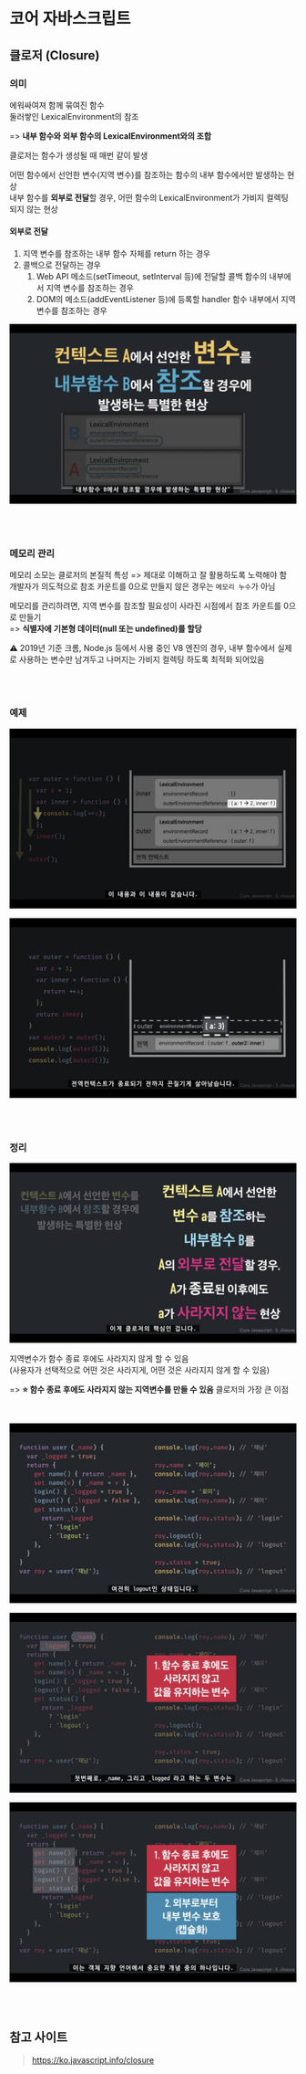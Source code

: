 # 코어 자바스크립트

## 클로저 (Closure)

### 의미

에워싸여져 함께 묶여진 함수  
둘러쌓인 LexicalEnvironment의 참조  

=> **내부 함수와 외부 함수의 LexicalEnvironment와의 조합**

클로저는 함수가 생성될 때 매번 같이 발생

어떤 함수에서 선언한 변수(지역 변수)를 참조하는 함수의 내부 함수에서만 발생하는 현상   
내부 함수를 **외부로 전달**할 경우, 어떤 함수의 LexicalEnvironment가 가비지 컬렉팅 되지 않는 현상

#### 외부로 전달

1. 지역 변수를 참조하는 내부 함수 자체를 return 하는 경우 
2. 콜백으로 전달하는 경우 
   1. Web API 메소드(setTimeout, setInterval 등)에 전달할 콜백 함수의 내부에서 지역 변수를 참조하는 경우
   2. DOM의 메소드(addEventListener 등)에 등록할 handler 함수 내부에서 지역 변수를 참조하는 경우

![](../Images/클로저_의미.png)

<br><br>

### 메모리 관리 

메모리 소모는 클로저의 본질적 특성 => 제대로 이해하고 잘 활용하도록 노력해야 함  
개발자가 의도적으로 참조 카운트를 0으로 만들지 않은 경우는 `메모리 누수`가 아님  

메모리를 관리하려면, 지역 변수를 참조할 필요성이 사라진 시점에서 참조 카운트를 0으로 만들기  
=> **식별자에 기본형 데이터(null 또는 undefined)를 할당**

⚠️ 2019년 기준 크롬, Node.js 등에서 사용 중인 V8 엔진의 경우, 
내부 함수에서 실제로 사용하는 변수만 남겨두고 나머지는 가비지 컬렉팅 하도록 최적화 되어있음 

<br><br>

### 예제

![](../Images/클로저_예제1.png)

![](../Images/클로저_예제2.png)

<br><br>

### 정리

![](../Images/클로저_핵심.png)

지역변수가 함수 종료 후에도 사라지지 않게 할 수 있음  
(사용자가 선택적으로 어떤 것은 사라지게, 어떤 것은 사라지지 않게 할 수 있음)

=> **⭐️ 함수 종료 후에도 사라지지 않는 지역변수를 만들 수 있음**
클로저의 가장 큰 이점

<br>

![](../Images/클로저_예제3.png)

![](../Images/클로저_핵심개념1.png)

![](../Images/클로저_핵심개념2.png)

<br><br>

## 참고 사이트 

> https://ko.javascript.info/closure
